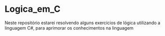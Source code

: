 # Logica_em_C
Neste repositório estarei resolvendo alguns exercícios de lógica utilizando a linguagem C#, para aprimorar os conhecimentos na linguagem
